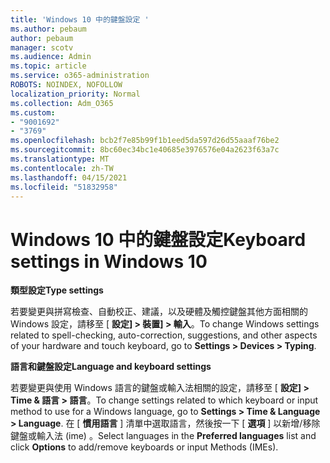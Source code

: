 ```yaml
---
title: 'Windows 10 中的鍵盤設定 '
ms.author: pebaum
author: pebaum
manager: scotv
ms.audience: Admin
ms.topic: article
ms.service: o365-administration
ROBOTS: NOINDEX, NOFOLLOW
localization_priority: Normal
ms.collection: Adm_O365
ms.custom:
- "9001692"
- "3769"
ms.openlocfilehash: bcb2f7e85b99f1b1eed5da597d26d55aaaf76be2
ms.sourcegitcommit: 8bc60ec34bc1e40685e3976576e04a2623f63a7c
ms.translationtype: MT
ms.contentlocale: zh-TW
ms.lasthandoff: 04/15/2021
ms.locfileid: "51832958"
---
```

# <a name="keyboard-settings-in-windows-10"></a><span data-ttu-id="eeec4-102">Windows 10 中的鍵盤設定</span><span class="sxs-lookup"><span data-stu-id="eeec4-102">Keyboard settings in Windows 10</span></span>

<span data-ttu-id="eeec4-103">**類型設定**</span><span class="sxs-lookup"><span data-stu-id="eeec4-103">**Type settings**</span></span>

<span data-ttu-id="eeec4-104">若要變更與拼寫檢查、自動校正、建議，以及硬體及觸控鍵盤其他方面相關的 Windows 設定，請移至 [ **設定] > 裝置] > 輸入**。</span><span class="sxs-lookup"><span data-stu-id="eeec4-104">To change Windows settings related to spell-checking, auto-correction, suggestions, and other aspects of your hardware and touch keyboard, go to **Settings > Devices > Typing**.</span></span> 

<span data-ttu-id="eeec4-105">**語言和鍵盤設定**</span><span class="sxs-lookup"><span data-stu-id="eeec4-105">**Language and keyboard settings**</span></span>

<span data-ttu-id="eeec4-106">若要變更與使用 Windows 語言的鍵盤或輸入法相關的設定，請移至 [ **設定] > Time & 語言 > 語言**。</span><span class="sxs-lookup"><span data-stu-id="eeec4-106">To change settings related to which keyboard or input method to use for a Windows language, go to **Settings > Time & Language > Language**.</span></span> <span data-ttu-id="eeec4-107">在 [ **慣用語言** ] 清單中選取語言，然後按一下 [ **選項** ] 以新增/移除鍵盤或輸入法 (ime) 。</span><span class="sxs-lookup"><span data-stu-id="eeec4-107">Select languages in the **Preferred languages** list and click **Options** to add/remove keyboards or input Methods (IMEs).</span></span>
